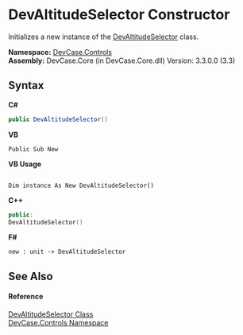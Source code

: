 # DevAltitudeSelector Constructor 
 

Initializes a new instance of the <a href="T_DevCase_Controls_DevAltitudeSelector">DevAltitudeSelector</a> class.

**Namespace:**&nbsp;<a href="N_DevCase_Controls">DevCase.Controls</a><br />**Assembly:**&nbsp;DevCase.Core (in DevCase.Core.dll) Version: 3.3.0.0 (3.3)

## Syntax

**C#**<br />
``` C#
public DevAltitudeSelector()
```

**VB**<br />
``` VB
Public Sub New
```

**VB Usage**<br />
``` VB Usage

Dim instance As New DevAltitudeSelector()
```

**C++**<br />
``` C++
public:
DevAltitudeSelector()
```

**F#**<br />
``` F#
new : unit -> DevAltitudeSelector
```


## See Also


#### Reference
<a href="T_DevCase_Controls_DevAltitudeSelector">DevAltitudeSelector Class</a><br /><a href="N_DevCase_Controls">DevCase.Controls Namespace</a><br />